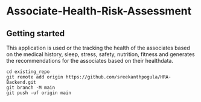 # Associate-Health-Risk-Assessment
## Getting started
This application is used or the tracking the health of the associates based on the medical history, sleep, stress, safety, nutrition, fitness and generates the recommendations for the associates based on their healthdata.

```
cd existing_repo
git remote add origin https://github.com/sreekanthpogula/HRA-Backend.git
git branch -M main
git push -uf origin main
```
